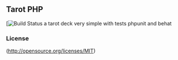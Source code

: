 ## Tarot PHP
[![Build Status](https://travis-ci.org/Antoine07/Game.svg?branch=master)
a tarot deck very simple with tests phpunit and behat

### License

 (http://opensource.org/licenses/MIT)